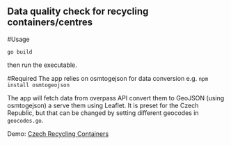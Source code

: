 ## Data quality check for recycling containers/centres


#Usage

`go build`

then run the executable.

#Required
The app relies on osmtogejson for data conversion
e.g. `npm install osmtogeojson`


The app will fetch data from overpass API convert them to GeoJSON (using osmtogejson) a serve them using Leaflet. 
It is preset for the Czech Republic, but that can be changed by setting different geocodes in `geocodes.go`.




Demo: [Czech Recycling Containers](https://thartek.alwaysdata.net/)


